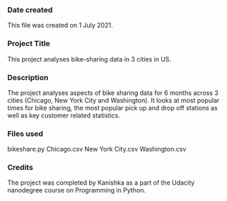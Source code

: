 

### Date created
This file was created on 1 July 2021.

### Project Title
This project analyses bike-sharing data in 3 cities in US.

### Description
The project analyses aspects of bike sharing data for 6 months across 3 cities (Chicago, New York City and Washington). It looks at most popular times for bike sharing, the most popular pick up and drop off stations as well as key customer related statistics.

### Files used
bikeshare.py
Chicago.csv
New York City.csv
Washington.csv

### Credits
The project was completed by Kanishka as a part of the Udacity nanodegree course on Programming in Python.
